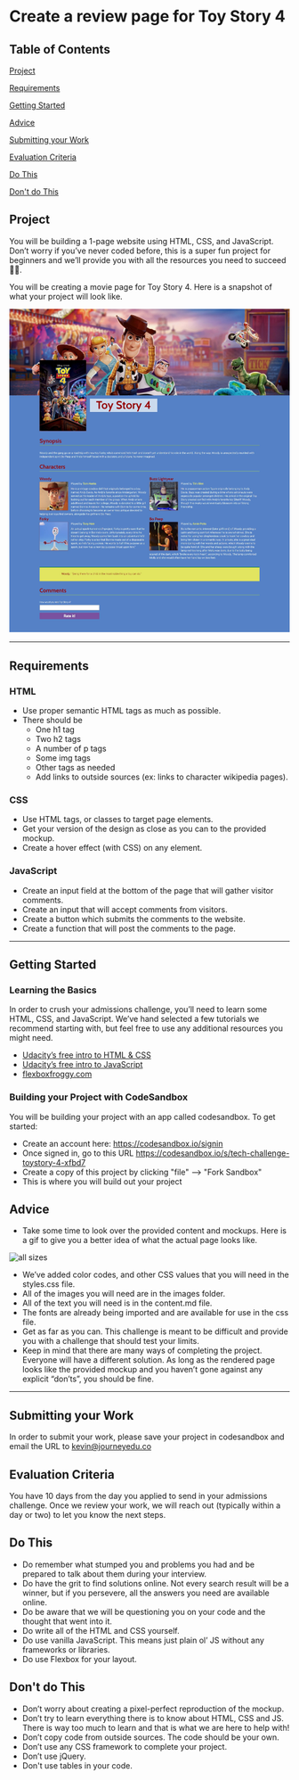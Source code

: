 # Create a review page for Toy Story 4

## Table of Contents

[Project](#project)

[Requirements](#requirements)

[Getting Started](#getting-started)

[Advice](#advice)

[Submitting your Work](#submitting-your-work)

[Evaluation Criteria](#evaluation-criteria)

[Do This](#do-this)

[Don't do This](#don't-do-this)

## Project

You will be building a 1-page website using HTML, CSS, and JavaScript. Don’t worry if you’ve never coded before, this is a super fun project for beginners and we’ll provide you with all the resources you need to succeed 💪🏽.

You will be creating a movie page for Toy Story 4. Here is a snapshot of what your project will look like.

![all sizes](screenshots/wd_challenge-desktop.jpeg)

---

## Requirements

### HTML

- Use proper semantic HTML tags as much as possible.
- There should be
  - One h1 tag
  - Two h2 tags
  - A number of p tags
  - Some img tags
  - Other tags as needed
  - Add links to outside sources (ex: links to character wikipedia pages).

### CSS

- Use HTML tags, or classes to target page elements.
- Get your version of the design as close as you can to the provided mockup.
- Create a hover effect (with CSS) on any element.

### JavaScript

- Create an input field at the bottom of the page that will gather visitor comments.
- Create an input that will accept comments from visitors.
- Create a button which submits the comments to the website.
- Create a function that will post the comments to the page.

---

## Getting Started

### Learning the Basics

In order to crush your admissions challenge, you’ll need to learn some HTML, CSS, and JavaScript. We’ve hand selected a few tutorials we recommend starting with, but feel free to use any additional resources you might need.

- [Udacity’s free intro to HTML & CSS](https://www.udacity.com/course/intro-to-html-and-css--ud001)
- [Udacity’s free intro to JavaScript](https://www.udacity.com/course/intro-to-javascript--ud803)
- [flexboxfroggy.com](https://flexboxfroggy.com/)

### Building your Project with CodeSandbox

You will be building your project with an app called codesandbox. To get started:

- Create an account here:  https://codesandbox.io/signin
- Once signed in, go to this URL https://codesandbox.io/s/tech-challenge-toystory-4-xfbd7 
- Create a copy of this project by clicking "file" --> "Fork Sandbox" 
- This is where you will build out your project

## Advice

- Take some time to look over the provided content and mockups. Here is a gif to give you a better idea of what the actual page looks like.

![all sizes](screenshots/wd_techchallenge.gif)

- We’ve added color codes, and other CSS values that you will need in the styles.css file.
- All of the images you will need are in the images folder.
- All of the text you will need is in the content.md file.
- The fonts are already being imported and are available for use in the css file.
- Get as far as you can. This challenge is meant to be difficult and provide you with a challenge that should test your limits.
- Keep in mind that there are many ways of completing the project. Everyone will have a different solution. As long as the rendered page looks like the provided mockup and you haven’t gone against any explicit “don’ts”, you should be fine.

---

## Submitting your Work

In order to submit your work, please save your project in codesandbox and email the URL to kevin@journeyedu.co

## Evaluation Criteria

You have 10 days from the day you applied to send in your admissions challenge. Once we review your work, we will reach out (typically within a day or two) to let you know the next steps.

## Do This

- Do remember what stumped you and problems you had and be prepared to talk about them during your interview.
- Do have the grit to find solutions online. Not every search result will be a winner, but if you persevere, all the answers you need are available online.
- Do be aware that we will be questioning you on your code and the thought that went into it.
- Do write all of the HTML and CSS yourself.
- Do use vanilla JavaScript. This means just plain ol’ JS without any frameworks or libraries.
- Do use Flexbox for your layout.

## Don't do This

- Don’t worry about creating a pixel-perfect reproduction of the mockup.
- Don’t try to learn everything there is to know about HTML, CSS and JS. There is way too much to learn and that is what we are here to help with!
- Don’t copy code from outside sources. The code should be your own.
- Don’t use any CSS framework to complete your project.
- Don’t use jQuery.
- Don't use tables in your code.